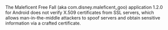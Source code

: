 The Maleficent Free Fall (aka com.disney.maleficent_goo) application 1.2.0 for Android does not verify X.509 certificates from SSL servers, which allows man-in-the-middle attackers to spoof servers and obtain sensitive information via a crafted certificate.